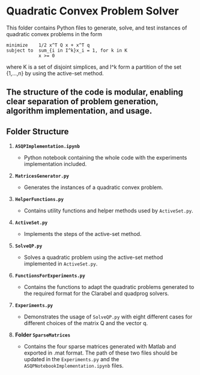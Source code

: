 # Quadratic Convex Problem Solver
This folder contains Python files to generate, solve, and test instances of quadratic convex problems in the form 

    minimize    1/2 x^T Q x + x^T q
    subject to  sum_{i in I^k}x_i = 1, for k in K
                x >= 0

where K is a set of disjoint simplices, and I^k form a partition of the set {1,...,n} by using the active-set method. 

The structure of the code is modular, enabling clear separation of problem generation, algorithm implementation, and usage.
---
## Folder Structure

1. **`ASQPImplementation.ipynb`**
    - Python notebook containing the whole code with the experiments implementation included.

1. **`MatricesGenerator.py`** 
    - Generates the instances of a quadratic convex problem.  

2. **`HelperFunctions.py`**  
    - Contains utility functions and helper methods used by `ActiveSet.py`. 

3. **`ActiveSet.py`**  
    - Implements the steps of the active-set method.

4. **`SolveQP.py`**  
    - Solves a quadratic problem using the active-set method implemented in `ActiveSet.py`.  

5. **`FunctionsForExperiments.py`**  
    - Contains the functions to adapt the quadratic problems generated to the required format for the Clarabel and quadprog solvers.
    
6. **`Experiments.py`**
    - Demonstrates the usage of `SolveQP.py` with eight different cases for different choices of the matrix Q and the vector q.  

7. **Folder `SparseMatrices`** 
    - Contains the four sparse matrices generated with Matlab and exported in .mat format. The path of these two files should be updated in the `Experiments.py` and the `ASQPNotebookImplementation.ipynb` files.